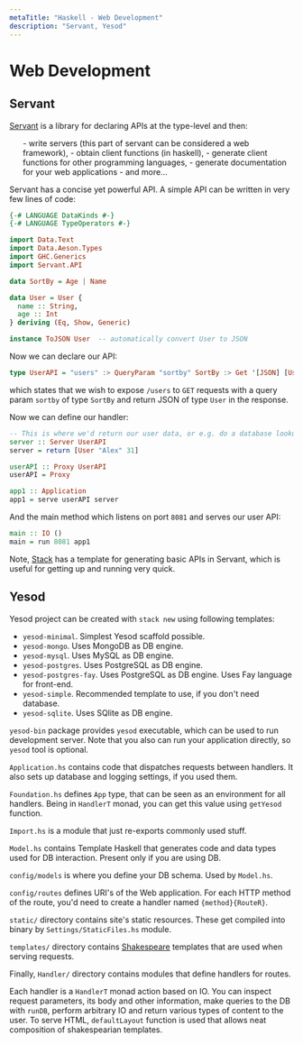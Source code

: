 ```yaml
---
metaTitle: "Haskell - Web Development"
description: "Servant, Yesod"
---
```


# Web Development



## Servant


[Servant](http://haskell-servant.readthedocs.io/en/stable/) is a library for declaring APIs at the type-level and then:

> 
<ul>
- write servers (this part of servant can be considered a web framework),
- obtain client functions (in haskell),
- generate client functions for other programming languages,
- generate documentation for your web applications
- and more...
</ul>


Servant has a concise yet powerful API. A simple API can be written in very few lines of code:

```hs
{-# LANGUAGE DataKinds #-}
{-# LANGUAGE TypeOperators #-}

import Data.Text
import Data.Aeson.Types
import GHC.Generics
import Servant.API

data SortBy = Age | Name

data User = User {
  name :: String,
  age :: Int
} deriving (Eq, Show, Generic)

instance ToJSON User  -- automatically convert User to JSON

```

Now we can declare our API:

```hs
type UserAPI = "users" :> QueryParam "sortby" SortBy :> Get '[JSON] [User]

```

which states that we wish to expose `/users` to `GET` requests with a query param `sortby` of type `SortBy` and return JSON of type `User` in the response.

Now we can define our handler:

```hs
-- This is where we'd return our user data, or e.g. do a database lookup
server :: Server UserAPI
server = return [User "Alex" 31]

userAPI :: Proxy UserAPI
userAPI = Proxy

app1 :: Application
app1 = serve userAPI server

```

And the main method which listens on port `8081` and serves our user API:

```hs
main :: IO ()
main = run 8081 app1

```

Note, [Stack](http://stackoverflow.com/documentation/haskell/2970/stack#t=201607301149344784488) has a template for generating basic APIs in Servant, which is useful for getting up and running very quick.



## Yesod


Yesod project can be created with `stack new` using following templates:

- `yesod-minimal`. Simplest Yesod scaffold possible.
- `yesod-mongo`. Uses MongoDB as DB engine.
- `yesod-mysql`. Uses MySQL as DB engine.
- `yesod-postgres`. Uses PostgreSQL as DB engine.
- `yesod-postgres-fay`. Uses PostgreSQL as DB engine. Uses Fay language for front-end.
- `yesod-simple`. Recommended template to use, if you don't need database.
- `yesod-sqlite`. Uses SQlite as DB engine.

`yesod-bin` package provides `yesod` executable, which can be used to run development server. Note that you also can run your application directly, so `yesod` tool is optional.

`Application.hs` contains code that dispatches requests between handlers. It also sets up database and logging settings, if you used them.

`Foundation.hs` defines `App` type, that can be seen as an environment for all handlers. Being in `HandlerT` monad, you can get this value using `getYesod` function.

`Import.hs` is a module that just re-exports commonly used stuff.

`Model.hs` contains Template Haskell that generates code and data types used for DB interaction. Present only if you are using DB.

`config/models` is where you define your DB schema. Used by `Model.hs`.

`config/routes` defines URI's of the Web application. For each HTTP method of the route, you'd need to create a handler named `{method}{RouteR}`.

`static/` directory contains site's static resources. These get compiled into binary by `Settings/StaticFiles.hs` module.

`templates/` directory contains [Shakespeare](https://hackage.haskell.org/package/shakespeare) templates that are used when serving requests.

Finally, `Handler/` directory contains modules that define handlers for routes.

Each handler is a `HandlerT` monad action based on IO. You can inspect request parameters, its body and other information, make queries to the DB with `runDB`, perform arbitrary IO and return various types of content to the user. To serve HTML, `defaultLayout` function is used that allows neat composition of shakespearian templates.

